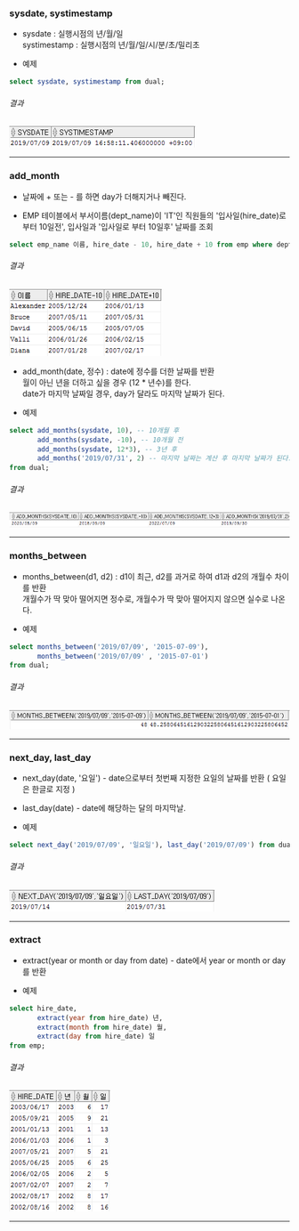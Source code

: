 

### sysdate, systimestamp
- sysdate : 실행시점의 년/월/일  
systimestamp : 실행시점의 년/월/일/시/분/초/밀리초

- 예제

```sql
select sysdate, systimestamp from dual;
```

###### 결과

![결과6-1](/image_file/결과6-1.png)

****

### add_month
- 날짜에 + 또는 - 를 하면 day가 더해지거나 빼진다.

- EMP 테이블에서 부서이름(dept_name)이 'IT'인 직원들의 '입사일(hire_date)로 부터 10일전', 입사일과 '입사일로 부터 10일후' 날짜를 조회

```sql
select emp_name 이름, hire_date - 10, hire_date + 10 from emp where dept_name = 'IT';
```

###### 결과

![결과6-2](/image_file/결과6-2.png)

- add_month(date, 정수) : date에 정수를 더한 날짜를 반환  
월이 아닌 년을 더하고 싶을 경우 (12 * 년수)를 한다.  
date가 마지막 날짜일 경우, day가 달라도 마지막 날짜가 된다.

- 예제

```sql
select add_months(sysdate, 10), -- 10개월 후
       add_months(sysdate, -10), -- 10개월 전
       add_months(sysdate, 12*3), -- 3년 후
       add_months('2019/07/31', 2) -- 마지막 날짜는 계산 후 마지막 날짜가 된다.
from dual;
```

###### 결과

![결과6-3](/image_file/결과6-3.png)

****

### months_between
- months_between(d1, d2) : d1이 최근, d2를 과거로 하여 d1과 d2의 개월수 차이를 반환  
개월수가 딱 맞아 떨어지면 정수로, 개월수가 딱 맞아 떨어지지 않으면 실수로 나온다.

- 예제

```sql
select months_between('2019/07/09', '2015-07-09'),
       months_between('2019/07/09' , '2015-07-01')
from dual;
```

###### 결과

![결과6-4](/image_file/결과6-4.png)

****

### next_day, last_day
- next_day(date, '요일') - date으로부터 첫번째 지정한 요일의 날짜를 반환 ( 요일은 한글로 지정 )
- last_day(date) - date에 해당하는 달의 마지막날.
  
- 예제

```sql
select next_day('2019/07/09', '일요일'), last_day('2019/07/09') from dual;
```

###### 결과

![결과6-5](/image_file/결과6-5.png)

****

### extract
- extract(year or month or day from date) - date에서 year or month or day를 반환

- 예제

```sql
select hire_date,
       extract(year from hire_date) 년,
       extract(month from hire_date) 월,
       extract(day from hire_date) 일
from emp;
```

###### 결과

![결과6-6](/image_file/결과6-6.png)

****


